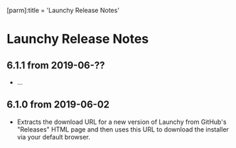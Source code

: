 [parm]:title             = 'Launchy Release Notes'

# Launchy Release Notes

## 6.1.1 from 2019-06-??

* ...

## 6.1.0 from 2019-06-02

* Extracts the download URL for a new version of Launchy from GitHub's "Releases" HTML page and then uses this URL to download the installer via your default browser.